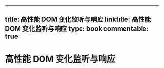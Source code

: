 
---
title: 高性能 DOM 变化监听与响应
linktitle: 高性能 DOM 变化监听与响应
type: book
commentable: true
---

# 高性能 DOM 变化监听与响应

    